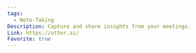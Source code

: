 ```yaml
---
tags:
  - Note-Taking
Description: Capture and share insights from your meetings.
Link: https://otter.ai/
Favorite: true
---
```


